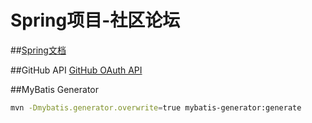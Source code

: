 # Spring项目-社区论坛

##[Spring文档](https://spring.io/guides)

##GitHub API
[GitHub OAuth API](https://developer.github.com/apps/building-oauth-apps/creating-an-oauth-app/https://developer.github.com/apps/building-oauth-apps/creating-an-oauth-app/)

##MyBatis Generator
```bash
mvn -Dmybatis.generator.overwrite=true mybatis-generator:generate
```